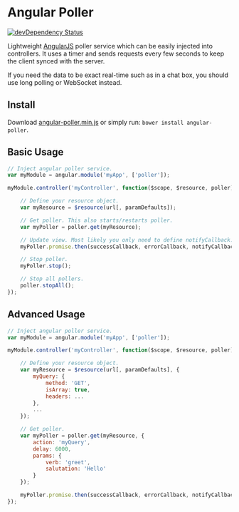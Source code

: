 # Angular Poller
[![devDependency Status](https://david-dm.org/emmaguo/angular-poller.png)](https://david-dm.org/emmaguo/angular-poller#info=devDependencies)

Lightweight [AngularJS](http://angularjs.org/) poller service which can be easily injected into controllers. It uses a timer and sends requests every few seconds to keep the client synced with the server.

If you need the data to be exact real-time such as in a chat box, you should use long polling or WebSocket instead.

## Install
Download [angular-poller.min.js](https://raw.github.com/emmaguo/angular-poller/master/angular-poller.min.js) or simply run: `bower install angular-poller`.

## Basic Usage
```javascript
// Inject angular poller service.
var myModule = angular.module('myApp', ['poller']);

myModule.controller('myController', function($scope, $resource, poller) {

    // Define your resource object.
    var myResource = $resource(url[, paramDefaults]);

    // Get poller. This also starts/restarts poller.
    var myPoller = poller.get(myResource);

    // Update view. Most likely you only need to define notifyCallback.
    myPoller.promise.then(successCallback, errorCallback, notifyCallback);

    // Stop poller.
    myPoller.stop();

    // Stop all pollers.
    poller.stopAll();
});
```

## Advanced Usage
```javascript
// Inject angular poller service.
var myModule = angular.module('myApp', ['poller']);

myModule.controller('myController', function($scope, $resource, poller) {

    // Define your resource object.
    var myResource = $resource(url[, paramDefaults], {
        myQuery: {
            method: 'GET',
            isArray: true,
            headers: ...
        },
        ...
    });

    // Get poller.
    var myPoller = poller.get(myResource, {
        action: 'myQuery',
        delay: 6000,
        params: {
            verb: 'greet',
            salutation: 'Hello'
        }
    });

    myPoller.promise.then(successCallback, errorCallback, notifyCallback);
});
```